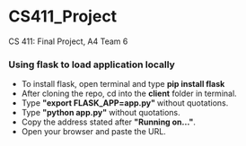 # CS411_Project

CS 411: Final Project, A4 Team 6
<br>
<h3>Using flask to load application locally</h1>
<ul>
  <li>To install flask, open terminal and type <strong> pip install flask</strong> </li>
  <li>After cloning the repo, cd into the <strong>client</strong> folder in terminal.</li>
  <li>Type <strong>"export FLASK_APP=app.py" </strong> without quotations.</li>
  <li>Type <strong>"python app.py"</strong> without quotations.</li>
  <li>Copy the address stated after <strong>"Running on..."</strong>.</li>
  <li>Open your browser and paste the URL. </li>
</ul>
